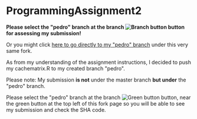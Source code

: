 # ProgrammingAssignment2

**Please select the "pedro" branch at the branch ![Branch button](https://confluence.atlassian.com/download/attachments/304578655/branch_12.png?version=3&modificationDate=1400595268047&api=v2) button for assessing my submission!**

Or you might click [here to go directly to my "pedro" branch](https://github.com/pedrokarneiro/ProgrammingAssignment2/tree/pedro) under this very same fork.

As from my understanding of the assignment instructions, I decided to push my cachematrix.R to my created branch "pedro".

Please note: My submission **is not** under the master branch **but under** the "pedro" branch.

Please select the "pedro" branch at the branch ![Green button](https://confluence.atlassian.com/download/attachments/304578655/branch_12.png?version=3&modificationDate=1400595268047&api=v2) button, near the green button at the top left of this fork page so you will be able to see my submission and check the SHA code.
